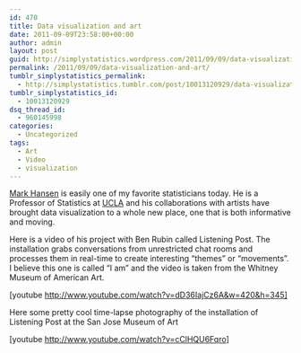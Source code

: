 ```yaml
---
id: 470
title: Data visualization and art
date: 2011-09-09T23:58:00+00:00
author: admin
layout: post
guid: http://simplystatistics.wordpress.com/2011/09/09/data-visualization-and-art
permalink: /2011/09/09/data-visualization-and-art/
tumblr_simplystatistics_permalink:
  - http://simplystatistics.tumblr.com/post/10013120929/data-visualization-and-art
tumblr_simplystatistics_id:
  - 10013120929
dsq_thread_id:
  - 960145998
categories:
  - Uncategorized
tags:
  - Art
  - Video
  - visualization
---
```

<a title="Mark Hansen" href="http://www.stat.ucla.edu/~cocteau/" target="_blank">Mark Hansen</a> is easily one of my favorite statisticians today. He is a Professor of Statistics at <a href="http://www.stat.ucla.edu/" target="_blank">UCLA</a> and his collaborations with artists have brought data visualization to a whole new place, one that is both informative and moving. 

Here is a video of his project with Ben Rubin called Listening Post. The installation grabs conversations from unrestricted chat rooms and processes them in real-time to create interesting &#8220;themes&#8221; or &#8220;movements&#8221;. I believe this one is called &#8220;I am&#8221; and the video is taken from the Whitney Museum of American Art.

[youtube http://www.youtube.com/watch?v=dD36IajCz6A&w=420&h=345]

Here some pretty cool time-lapse photography of the installation of Listening Post at the San Jose Museum of Art

[youtube http://www.youtube.com/watch?v=cClHQU6Fqro]